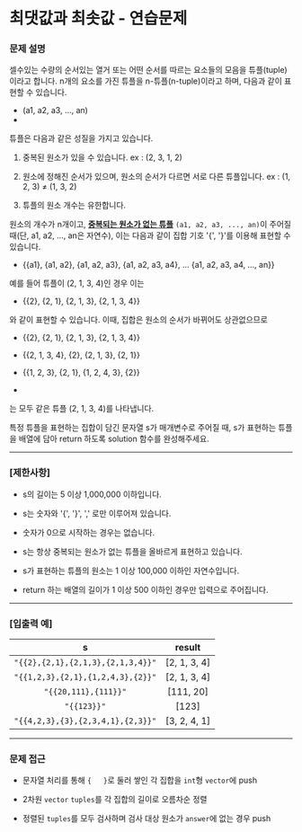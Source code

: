 # 최댓값과 최솟값 - 연습문제

### 문제 설명

셀수있는 수량의 순서있는 열거 또는 어떤 순서를 따르는 요소들의 모음을 튜플(tuple)이라고 합니다. n개의 요소를 가진 튜플을 n-튜플(n-tuple)이라고 하며, 다음과 같이 표현할 수 있습니다.

  - (a1, a2, a3, ..., an)
  - 
튜플은 다음과 같은 성질을 가지고 있습니다.

  1. 중복된 원소가 있을 수 있습니다. ex : (2, 3, 1, 2)

  2. 원소에 정해진 순서가 있으며, 원소의 순서가 다르면 서로 다른 튜플입니다. ex : (1, 2, 3) ≠ (1, 3, 2)

  3. 튜플의 원소 개수는 유한합니다.

원소의 개수가 n개이고, <b><u>중복되는 원소가 없는 튜플</u></b> `(a1, a2, a3, ..., an)`이 주어질 때(단, a1, a2, ..., an은 자연수), 이는 다음과 같이 집합 기호 '{', '}'를 이용해 표현할 수 있습니다.

  - {{a1}, {a1, a2}, {a1, a2, a3}, {a1, a2, a3, a4}, ... {a1, a2, a3, a4, ..., an}}

예를 들어 튜플이 (2, 1, 3, 4)인 경우 이는

  - {{2}, {2, 1}, {2, 1, 3}, {2, 1, 3, 4}}

와 같이 표현할 수 있습니다. 이때, 집합은 원소의 순서가 바뀌어도 상관없으므로

  - {{2}, {2, 1}, {2, 1, 3}, {2, 1, 3, 4}}

  - {{2, 1, 3, 4}, {2}, {2, 1, 3}, {2, 1}}

  - {{1, 2, 3}, {2, 1}, {1, 2, 4, 3}, {2}}
  - 
는 모두 같은 튜플 (2, 1, 3, 4)를 나타냅니다.

특정 튜플을 표현하는 집합이 담긴 문자열 s가 매개변수로 주어질 때, s가 표현하는 튜플을 배열에 담아 return 하도록 solution 함수를 완성해주세요.

---

### **[제한사항]**

  - s의 길이는 5 이상 1,000,000 이하입니다.
  
  - s는 숫자와 '{', '}', ',' 로만 이루어져 있습니다.

  - 숫자가 0으로 시작하는 경우는 없습니다.

  - s는 항상 중복되는 원소가 없는 튜플을 올바르게 표현하고 있습니다.

  - s가 표현하는 튜플의 원소는 1 이상 100,000 이하인 자연수입니다.

  - return 하는 배열의 길이가 1 이상 500 이하인 경우만 입력으로 주어집니다.

---

### **[입출력 예]**

|                 s                 |    result    |
| :-------------------------------: | :----------: |
| `"{{2},{2,1},{2,1,3},{2,1,3,4}}"` | [2, 1, 3, 4] |
| `"{{1,2,3},{2,1},{1,2,4,3},{2}}"` | [2, 1, 3, 4] |
|       `"{{20,111},{111}}"`        |  [111, 20]   |
|            `"{{123}}"`            |    [123]     |
| `"{{4,2,3},{3},{2,3,4,1},{2,3}}"` | [3, 2, 4, 1] |

---

### 문제 접근

  - 문자열 처리를 통해 `{   }`로 둘러 쌓인 각 집합을 `int`형 `vector`에 push

  - 2차원 `vector` `tuples`를 각 집합의 길이로 오름차순 정렬

  - 정렬된 `tuples`를 모두 검사하며 검사 대상 원소가 `answer`에 없는 경우 push